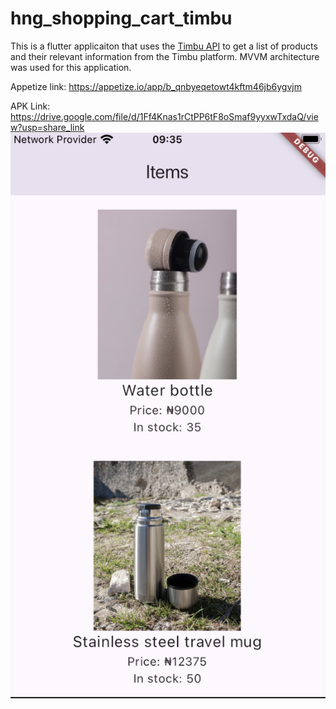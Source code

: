 # hng_shopping_cart_timbu

This is a flutter applicaiton that uses the [Timbu API](https://timbu.cloud) to get a 
list of products and their relevant information from the Timbu platform. 
MVVM architecture was used for this application.

Appetize link: https://appetize.io/app/b_qnbyeqetowt4kftm46jb6ygvjm

APK Link: https://drive.google.com/file/d/1Ff4Knas1rCtPP6tF8oSmaf9yyxwTxdaQ/view?usp=share_link
![Screenshot of Application](screen.png)
